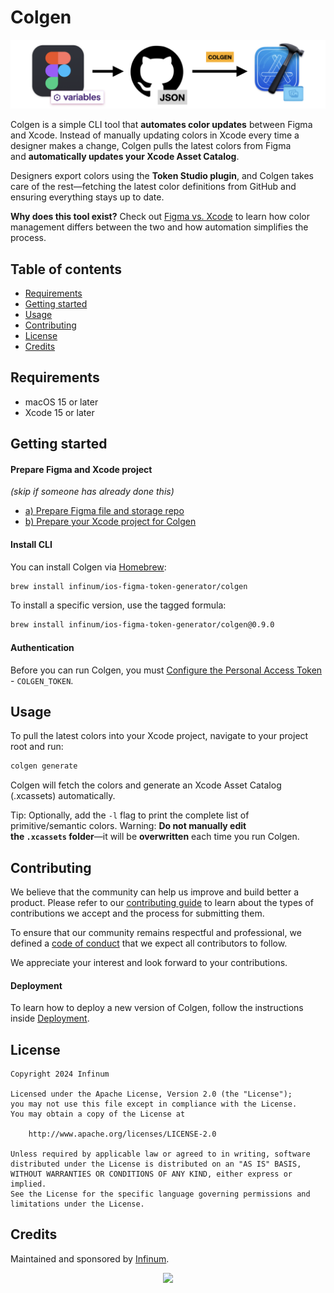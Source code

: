 # Colgen 


![header](ReadmeImages/header2.png)

Colgen is a simple CLI tool that **automates color updates** between Figma and Xcode. Instead of manually updating colors in Xcode every time a designer makes a change, Colgen pulls the latest colors from Figma and **automatically updates your Xcode Asset Catalog**.

Designers export colors using the **Token Studio plugin**, and Colgen takes care of the rest—fetching the latest color definitions from GitHub and ensuring everything stays up to date.

**Why does this tool exist?** Check out [Figma vs. Xcode](Readme_figma_vs_xcode.md) to learn how color management differs between the two and how automation simplifies the process.

## Table of contents

* [Requirements](#requirements)
* [Getting started](#getting-started)
* [Usage](#usage)
* [Contributing](#contributing)
* [License](#license)
* [Credits](#credits)

## Requirements

- macOS 15 or later
- Xcode 15 or later

## Getting started

#### Prepare Figma and Xcode project
*(skip if someone has already done this)*

- [a) Prepare Figma file and storage repo](Readme_setup_prepare_figma.md)
- [b) Prepare your Xcode project for Colgen](Readme_setup_prepare_xcode.md)

#### Install CLI

You can install Colgen via [Homebrew](https://brew.sh):

```bash
brew install infinum/ios-figma-token-generator/colgen
```

To install a specific version, use the tagged formula:

```bash
brew install infinum/ios-figma-token-generator/colgen@0.9.0
```

#### Authentication

Before you can run Colgen, you must [Configure the Personal Access Token](Readme_setup_authentication) - `COLGEN_TOKEN`.

## Usage

To pull the latest colors into your Xcode project, navigate to your project root and run:

```bash
colgen generate
```

Colgen will fetch the colors and generate an Xcode Asset Catalog (.xcassets) automatically.

Tip: Optionally, add the `-l` flag to print the complete list of primitive/semantic colors.
Warning: **Do not manually edit the `.xcassets` folder**—it will be **overwritten** each time you run Colgen.

## Contributing

We believe that the community can help us improve and build better a product.
Please refer to our [contributing guide](CONTRIBUTING.md) to learn about the types of contributions we accept and the process for submitting them.

To ensure that our community remains respectful and professional, we defined a [code of conduct](CODE_OF_CONDUCT.md) that we expect all contributors to follow.

We appreciate your interest and look forward to your contributions.
#### Deployment

To learn how to deploy a new version of Colgen, follow the instructions inside [Deployment](https://github.com/infinum/ios-figma-token-generator/wiki/Deployment).

## License

```text
Copyright 2024 Infinum

Licensed under the Apache License, Version 2.0 (the "License");
you may not use this file except in compliance with the License.
You may obtain a copy of the License at

    http://www.apache.org/licenses/LICENSE-2.0

Unless required by applicable law or agreed to in writing, software
distributed under the License is distributed on an "AS IS" BASIS,
WITHOUT WARRANTIES OR CONDITIONS OF ANY KIND, either express or implied.
See the License for the specific language governing permissions and
limitations under the License.
```

## Credits

Maintained and sponsored by [Infinum](https://infinum.com).

<div align="center">
    <a href='https://infinum.com'>
    <picture>
        <source srcset="https://assets.infinum.com/brand/logo/static/white.svg" media="(prefers-color-scheme: dark)">
        <img src="https://assets.infinum.com/brand/logo/static/default.svg">
    </picture>
    </a>
</div>
